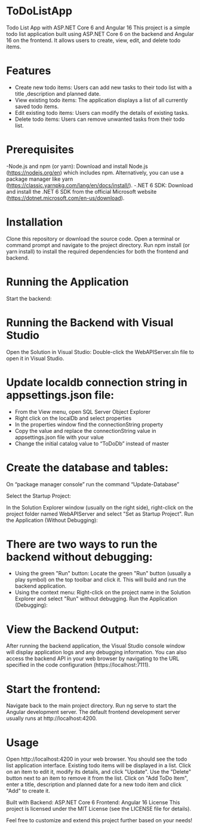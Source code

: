 # ToDoListApp

Todo List App with ASP.NET Core 6 and Angular 16
This project is a simple todo list application built using ASP.NET Core 6 on the backend and Angular 16 on the frontend. It allows users to create, view, edit, and delete todo items.

# Features
- Create new todo items: Users can add new tasks to their todo list with a title ,description and planned date.
- View existing todo items: The application displays a list of all currently saved todo items.
- Edit existing todo items: Users can modify the details of existing tasks.
- Delete todo items: Users can remove unwanted tasks from their todo list.

# Prerequisites
-Node.js and npm (or yarn): 
Download and install Node.js (https://nodejs.org/en) which includes npm. Alternatively, you can use a package manager like yarn (https://classic.yarnpkg.com/lang/en/docs/install/).
-.NET 6 SDK: 
Download and install the .NET 6 SDK from the official Microsoft website (https://dotnet.microsoft.com/en-us/download).

# Installation
Clone this repository or download the source code.
Open a terminal or command prompt and navigate to the project directory.
Run npm install (or yarn install) to install the required dependencies for both the frontend and backend.

# Running the Application
Start the backend: 
# Running the Backend with Visual Studio
Open the Solution in Visual Studio:
Double-click the WebAPIServer.sln file to open it in Visual Studio.
# Update localdb connection string in appsettings.json file:
- From the View menu, open SQL Server Object Explorer
- Right click on the localDb and select properties
- In the properties window find the connectionString property
- Copy the value and replace the connectionString value in appsettings.json file with your value
- Change the initial catalog value to “ToDoDb” instead of master
 
 

# Create the database and tables:
On “package manager console” run the command “Update-Database”


Select the Startup Project:

In the Solution Explorer window (usually on the right side), right-click on the project folder named WebAPIServer and select "Set as Startup Project".
Run the Application (Without Debugging):

# There are two ways to run the backend without debugging:
- Using the green "Run" button: Locate the green "Run" button (usually a play symbol) on the top toolbar and click it. This will build and run the backend application.
- Using the context menu: Right-click on the project name in the Solution Explorer and select "Run" without debugging.
Run the Application (Debugging):

# View the Backend Output:

After running the backend application, the Visual Studio console window will display application logs and any debugging information.
You can also access the backend API in your web browser by navigating to the URL specified in the code configuration (https://localhost:7111).

# Start the frontend:
Navigate back to the main project directory.
Run ng serve to start the Angular development server. The default frontend development server usually runs at http://localhost:4200.

# Usage
Open http://localhost:4200 in your web browser.
You should see the todo list application interface.
Existing todo items will be displayed in a list.
Click on an item to edit it, modify its details, and click "Update".
Use the "Delete" button next to an item to remove it from the list.
Click on "Add ToDo Item", enter a title, description and planned date for a new todo item and click "Add" to create it.


Built with
Backend: ASP.NET Core 6
Frontend: Angular 16
License
This project is licensed under the MIT License (see the LICENSE file for details).

Feel free to customize and extend this project further based on your needs!
